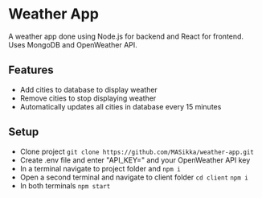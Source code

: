 # Weather App
A weather app done using Node.js for backend and React for frontend.
Uses MongoDB and OpenWeather API.
## Features
* Add cities to database to display weather
* Remove cities to stop displaying weather
* Automatically updates all cities in database every 15 minutes
## Setup
- Clone project `git clone https://github.com/MASikka/weather-app.git`
- Create .env file and enter "API_KEY=" and your OpenWeather API key
- In a terminal navigate to project folder and `npm i`
- Open a second terminal and navigate to client folder `cd client` `npm i`
- In both terminals `npm start`
